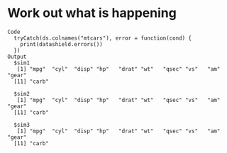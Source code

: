 # Work out what is happening 

    Code
      tryCatch(ds.colnames("mtcars"), error = function(cond) {
        print(datashield.errors())
      })
    Output
      $sim1
       [1] "mpg"  "cyl"  "disp" "hp"   "drat" "wt"   "qsec" "vs"   "am"   "gear"
      [11] "carb"
      
      $sim2
       [1] "mpg"  "cyl"  "disp" "hp"   "drat" "wt"   "qsec" "vs"   "am"   "gear"
      [11] "carb"
      
      $sim3
       [1] "mpg"  "cyl"  "disp" "hp"   "drat" "wt"   "qsec" "vs"   "am"   "gear"
      [11] "carb"
      


